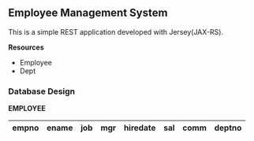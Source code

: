 ## Employee Management System

This is a simple REST application developed with Jersey(JAX-RS).

**Resources**
- Employee
- Dept



### Database Design

**EMPLOYEE** 

| empno | ename | job | mgr | hiredate | sal | comm | deptno |
|-------|-------|-----|-----|----------|-----|------|--------|

